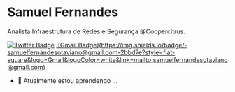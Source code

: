 # Samuel Fernandes

Analista Infraestrutura de Redes e Segurança @Coopercitrus.

[![Twitter Badge](https://img.shields.io/badge/-@Samuel02199550-2bbd7e?style=flat-square&labelColor=2bbd7e&logo=twitter&logoColor=white&link=https://twitter.com/Samuel02199550)](https://twitter.com/Samuel02199550) [![Gmail Badge](https://img.shields.io/badge/- samuelfernandesotaviano@gmail.com-2bbd7e?style=flat-square&logo=Gmail&logoColor=white&link=mailto:samuelfernandesotaviano@gmail.com)](mailto:samuelfernandesotaviano@gmail.com)
<!-- [![Linkedin Badge](https://img.shields.io/badge/-Diego%20Fernandes-6633cc?style=flat-square&logo=Linkedin&logoColor=white&link=https://www.linkedin.com/in/diego-schell-fernandes/)](https://www.linkedin.com/in/diego-schell-fernandes/) -->


- 🌱 Atualmente estou aprendendo ...
